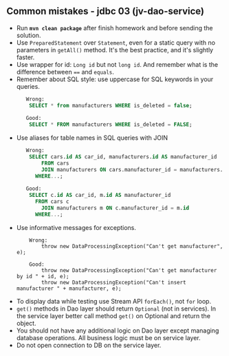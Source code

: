 ## Common mistakes - jdbc 03 (jv-dao-service)

* Run __`mvn clean package`__ after finish homework and before sending the solution.
* Use `PreparedStatement` over `Statement`, even for a static query with no parameters in `getAll()` method. It's the best practice, and it's slightly faster.
* Use wrapper for id: `Long id` but not `long id`. And remember what is the difference between `==` and `equals`.
* Remember about SQL style: use uppercase for SQL keywords in your queries.
    ```sql     
       Wrong:
        SELECT * from manufacturers WHERE is_deleted = false;                    
             
       Good:
        SELECT * FROM manufacturers WHERE is_deleted = FALSE;
    ```  
* Use aliases for table names in SQL queries with JOIN 
    ```sql     
       Wrong:
        SELECT cars.id AS car_id, manufacturers.id AS manufacturer_id
            FROM cars
            JOIN manufacturers ON cars.manufacturer_id = manufacturers.id
          WHERE...;                     
             
       Good:
        SELECT c.id AS car_id, m.id AS manufacturer_id
          FROM cars c
            JOIN manufacturers m ON c.manufacturer_id = m.id
          WHERE...;
    ``` 
* Use informative messages for exceptions.
    ```
        Wrong:
            throw new DataProcessingException("Can't get manufacturer", e);
            
        Good:
            throw new DataProcessingException("Can't get manufacturer by id " + id, e);
            throw new DataProcessingException("Can't insert manufacturer " + manufacturer, e);
    ``` 
* To display data while testing use Stream API `forEach()`, not `for` loop.
* `get()` methods in Dao layer should return `Optional` (not in services). In the service layer better call method `get()` on Optional and return the object.
* You should not have any additional logic on Dao layer except managing database operations. All business logic must be on service layer.
* Do not open connection to DB on the service layer.
